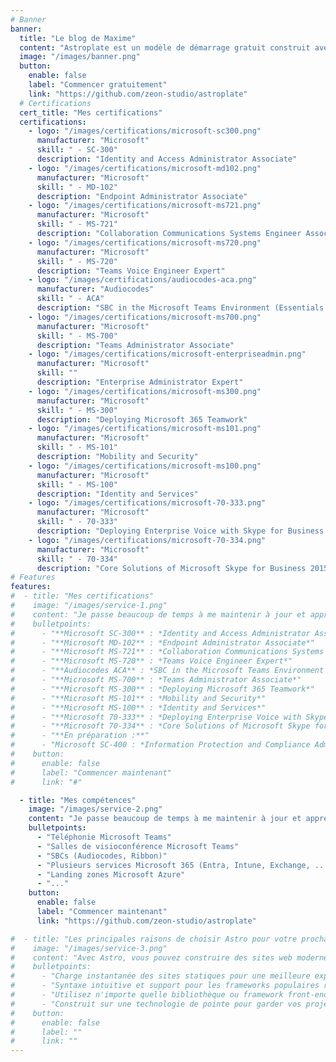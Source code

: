 ```yaml
---
# Banner
banner:
  title: "Le blog de Maxime"
  content: "Astroplate est un modèle de démarrage gratuit construit avec Astro et TailwindCSS, fournissant tout ce dont vous avez besoin pour démarrer votre projet Astro et gagner un temps précieux."
  image: "/images/banner.png"
  button:
    enable: false
    label: "Commencer gratuitement"
    link: "https://github.com/zeon-studio/astroplate"
  # Certifications
  cert_title: "Mes certifications"
  certifications:
    - logo: "/images/certifications/microsoft-sc300.png"
      manufacturer: "Microsoft"
      skill: " - SC-300"
      description: "Identity and Access Administrator Associate"
    - logo: "/images/certifications/microsoft-md102.png"
      manufacturer: "Microsoft"
      skill: " - MD-102"
      description: "Endpoint Administrator Associate"
    - logo: "/images/certifications/microsoft-ms721.png"
      manufacturer: "Microsoft"
      skill: " - MS-721"
      description: "Collaboration Communications Systems Engineer Associate"
    - logo: "/images/certifications/microsoft-ms720.png"
      manufacturer: "Microsoft"
      skill: " - MS-720"
      description: "Teams Voice Engineer Expert"
    - logo: "/images/certifications/audiocodes-aca.png"
      manufacturer: "Audiocodes"
      skill: " - ACA"
      description: "SBC in the Microsoft Teams Environment (Essentials & Configuration)"
    - logo: "/images/certifications/microsoft-ms700.png"
      manufacturer: "Microsoft"
      skill: " - MS-700"
      description: "Teams Administrator Associate"
    - logo: "/images/certifications/microsoft-enterpriseadmin.png"
      manufacturer: "Microsoft"
      skill: ""
      description: "Enterprise Administrator Expert"
    - logo: "/images/certifications/microsoft-ms300.png"
      manufacturer: "Microsoft"
      skill: " - MS-300"
      description: "Deploying Microsoft 365 Teamwork"
    - logo: "/images/certifications/microsoft-ms101.png"
      manufacturer: "Microsoft"
      skill: " - MS-101"
      description: "Mobility and Security"
    - logo: "/images/certifications/microsoft-ms100.png"
      manufacturer: "Microsoft"
      skill: " - MS-100"
      description: "Identity and Services"
    - logo: "/images/certifications/microsoft-70-333.png"
      manufacturer: "Microsoft"
      skill: " - 70-333"
      description: "Deploying Enterprise Voice with Skype for Business 2015"
    - logo: "/images/certifications/microsoft-70-334.png"
      manufacturer: "Microsoft"
      skill: " - 70-334"
      description: "Core Solutions of Microsoft Skype for Business 2015"
# Features
features:
#  - title: "Mes certifications"
#    image: "/images/service-1.png"
#    content: "Je passe beaucoup de temps à me maintenir à jour et apprendre de nouvelles choses pour être capable de fournir le meilleur accompagnement dans mes projets."
#    bulletpoints:
#      - "**Microsoft SC-300** : *Identity and Access Administrator Associate*"
#      - "**Microsoft MD-102** : *Endpoint Administrator Associate*"
#      - "**Microsoft MS-721** : *Collaboration Communications Systems Engineer Associate*"
#      - "**Microsoft MS-720** : *Teams Voice Engineer Expert*"
#      - "**Audiocodes ACA** : *SBC in the Microsoft Teams Environment (Essentials & Configuration)*"
#      - "**Microsoft MS-700** : *Teams Administrator Associate*"
#      - "**Microsoft MS-300** : *Deploying Microsoft 365 Teamwork*"
#      - "**Microsoft MS-101** : *Mobility and Security*"
#      - "**Microsoft MS-100** : *Identity and Services*"
#      - "**Microsoft 70-333** : *Deploying Enterprise Voice with Skype for Business 2015*"
#      - "**Microsoft 70-334** : *Core Solutions of Microsoft Skype for Business 2015*"
#      - "**En préparation :**"
#      - "Microsoft SC-400 : *Information Protection and Compliance Administrator Associate*"
#    button:
#      enable: false
#      label: "Commencer maintenant"
#      link: "#"

  - title: "Mes compétences"
    image: "/images/service-2.png"
    content: "Je passe beaucoup de temps à me maintenir à jour et apprendre de nouvelles choses pour être capable de fournir le meilleur accompagnement dans mes projets."
    bulletpoints:
      - "Téléphonie Microsoft Teams"
      - "Salles de visioconférence Microsoft Teams"
      - "SBCs (Audiocodes, Ribbon)"
      - "Plusieurs services Microsoft 365 (Entra, Intune, Exchange, ...)"
      - "Landing zones Microsoft Azure"
      - "..."
    button:
      enable: false
      label: "Commencer maintenant"
      link: "https://github.com/zeon-studio/astroplate"

#  - title: "Les principales raisons de choisir Astro pour votre prochain projet"
#    image: "/images/service-3.png"
#    content: "Avec Astro, vous pouvez construire des sites web modernes et centrés sur le contenu sans sacrifier la performance ou la facilité d'utilisation."
#    bulletpoints:
#      - "Charge instantanée des sites statiques pour une meilleure expérience utilisateur et SEO."
#      - "Syntaxe intuitive et support pour les frameworks populaires rendent l'apprentissage et l'utilisation d'Astro un jeu d'enfant."
#      - "Utilisez n'importe quelle bibliothèque ou framework front-end, ou construisez des composants personnalisés, pour tout type de projet."
#      - "Construit sur une technologie de pointe pour garder vos projets à jour avec les dernières normes web."
#    button:
#      enable: false
#      label: ""
#      link: ""
---
```

